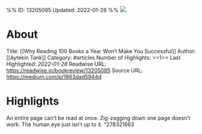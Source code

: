 %%
ID: 13205085
Updated: 2022-01-28
%%
![](https://readwise-assets.s3.amazonaws.com/static/images/article2.74d541386bbf.png)

# About
Title: [[Why Reading 100 Books a Year Won’t Make You Successful]]
Author: [[Aytekin Tank]]
Category: #articles
Number of Highlights: ==1==
Last Highlighted: *2022-01-28*
Readwise URL: https://readwise.io/bookreview/13205085
Source URL: https://medium.com/p/1863dad5944d


# Highlights 
An entire page can’t be read at once. Zig-zagging down one page doesn’t work. The human eye just isn’t up to it.  ^278321663

